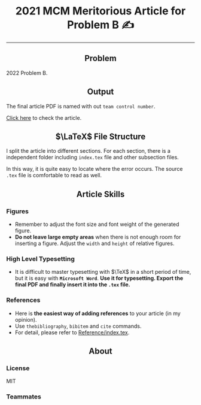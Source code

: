 <div align="center">

# 2021 MCM Meritorious Article for Problem B :writing_hand:

</div>

---

<div align="center">

## Problem

</div>

2022 Problem B.

<div align="center">

## Output

</div>

The final article PDF is named with out `team control number`.

[Click here](./2125028.pdf) to check the article.

<div align="center">

## $\LaTeX$ File Structure

</div>

I split the article into different sections. For each section, there is a independent folder including `index.tex` file and other subsection files.

In this way, it is quite easy to locate where the error occurs. The source `.tex` file is comfortable to read as well.

<div align="center">

## Article Skills

</div>

### Figures

- Remember to adjust the font size and font weight of the generated figure.
- **Do not leave large empty areas** when there is not enough room for inserting a figure. Adjust the `width` and `height` of relative figures.

### High Level Typesetting

- It is difficult to master typesetting with $\TeX$ in a short period of time, but it is easy with **`Microsoft Word`**. **Use it for typesetting. Export the final PDF and finally insert it into the `.tex` file.**

### References

- Here is **the easiest way of adding references** to your article (in my opinion).
- Use `thebibliography`, `bibitem` and `cite` commands.
- For detail, please refer to [Reference/index.tex](./reference/index.tex).

<div align="center">

## About

</div>

### License

MIT

### Teammates

